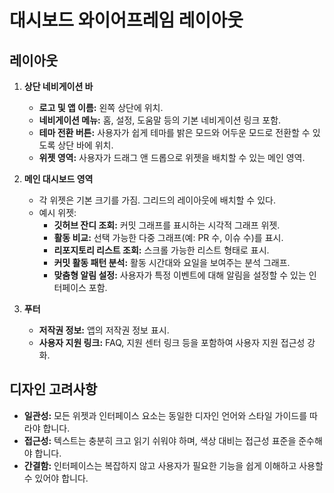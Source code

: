 # 대시보드 와이어프레임 레이아웃

## 레이아웃

1. **상단 네비게이션 바**

   - **로고 및 앱 이름:** 왼쪽 상단에 위치.
   - **네비게이션 메뉴:** 홈, 설정, 도움말 등의 기본 네비게이션 링크 포함.
   - **테마 전환 버튼:** 사용자가 쉽게 테마를 밝은 모드와 어두운 모드로 전환할 수 있도록 상단 바에 위치.
   - **위젯 영역:** 사용자가 드래그 앤 드롭으로 위젯을 배치할 수 있는 메인 영역.

2. **메인 대시보드 영역**

   - 각 위젯은 기본 크기를 가짐. 그리드의 레이아웃에 배치할 수 있다.
   - 예시 위젯:
     - **깃허브 잔디 조회:** 커밋 그래프를 표시하는 시각적 그래프 위젯.
     - **활동 비교:** 선택 가능한 다중 그래프(예: PR 수, 이슈 수)를 표시.
     - **리포지토리 리스트 조회:** 스크롤 가능한 리스트 형태로 표시.
     - **커밋 활동 패턴 분석:** 활동 시간대와 요일을 보여주는 분석 그래프.
     - **맞춤형 알림 설정:** 사용자가 특정 이벤트에 대해 알림을 설정할 수 있는 인터페이스 포함.

3. **푸터**
   - **저작권 정보:** 앱의 저작권 정보 표시.
   - **사용자 지원 링크:** FAQ, 지원 센터 링크 등을 포함하여 사용자 지원 접근성 강화.

## 디자인 고려사항

- **일관성:** 모든 위젯과 인터페이스 요소는 동일한 디자인 언어와 스타일 가이드를 따라야 합니다.
- **접근성:** 텍스트는 충분히 크고 읽기 쉬워야 하며, 색상 대비는 접근성 표준을 준수해야 합니다.
- **간결함:** 인터페이스는 복잡하지 않고 사용자가 필요한 기능을 쉽게 이해하고 사용할 수 있어야 합니다.
